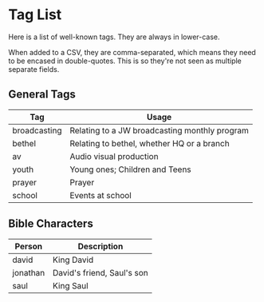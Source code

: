 # Tag List

Here is a list of well-known tags. They are always in lower-case.

When added to a CSV, they are comma-separated, which means they need to be encased in double-quotes. This is so they're not seen as multiple separate fields.

## General Tags

| Tag          | Usage                                         |
| ------------ | --------------------------------------------- |
| broadcasting | Relating to a JW broadcasting monthly program |
| bethel       | Relating to bethel, whether HQ or a branch    |
| av           | Audio visual production                       |
| youth        | Young ones; Children and Teens                |
| prayer       | Prayer                                        |
| school       | Events at school                              |


## Bible Characters

| Person       | Description                |
| ------------ | -------------------------- |
| david        | King David                 |
| jonathan     | David's friend, Saul's son |
| saul         | King Saul                  |

